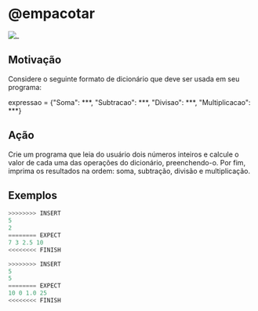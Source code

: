 # @empacotar

![_](cover.jpg)

## Motivação

Considere o seguinte formato de dicionário que deve ser usada em seu programa:  
  
expressao = {"Soma": \*\*\*, "Subtracao": \*\*\*, "Divisao": \*\*\*, "Multiplicacao": \*\*\*}  
  
## Ação

Crie um programa que leia do usuário dois números inteiros e calcule o valor de cada uma das operações do dicionário, preenchendo-o. Por fim, imprima os resultados na ordem: soma, subtração, divisão e multiplicação.

## Exemplos

``` py
>>>>>>>> INSERT
5  
2
======== EXPECT
7 3 2.5 10
<<<<<<<< FINISH
```

```py
>>>>>>>> INSERT
5  
5
======== EXPECT
10 0 1.0 25
<<<<<<<< FINISH
```
